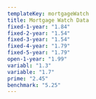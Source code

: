 ```yaml
---
templateKey: mortgageWatch
title: Mortgage Watch Data
fixed-1-year: "1.84"
fixed-2-year: "1.54"
fixed-3-year: "1.54"
fixed-4-year: "1.79"
fixed-5-year: "1.79"
open-1-year: "1.99"
variabl: "1.3"
variable: "1.7"
prime: "2.45"
benchmark: "5.25"
---
```

